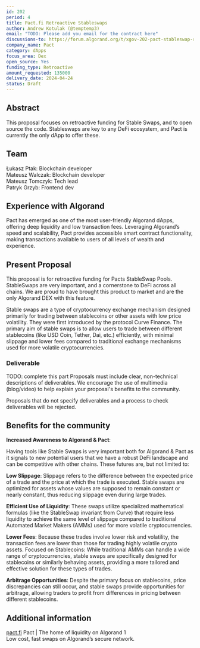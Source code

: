 ```yaml
---
id: 202
period: 4
title: Pact.fi Retroactive Stableswaps
author: Andrew Kotulak (@temptemp3)
email: "TODO: Please add you email for the contract here"
discussions-to: https://forum.algorand.org/t/xgov-202-pact-stableswap-retroactive-grant/11859
company_name: Pact
category: dApps
focus_area: Dex
open_source: Yes
funding_type: Retroactive
amount_requested: 135000
delivery_date: 2024-04-24
status: Draft
---
```


## Abstract
This proposal focuses on retroactive funding for Stable Swaps, and to open source the code. Stableswaps are key to any DeFi ecosystem, and Pact is currently the only dApp to offer these. 
## Team

 Łukasz Ptak: Blockchain developer  
 Mateusz Walczak: Blockchain developer  
 Mateusz Tomczyk: Tech lead  
 Patryk Grzyb: Frontend dev  
 
## Experience with Algorand

Pact has emerged as one of the most user-friendly Algorand dApps, offering deep liquidity and low transaction fees. Leveraging Algorand’s speed and scalability, Pact provides accessible smart contract functionality, making transactions available to users of all levels of wealth and experience.

## Present Proposal

This proposal is for retroactive funding for Pacts StableSwap Pools. StableSwaps are very important, and a cornerstone to DeFi across all chains. We are proud to have brought this product to market and are the only Algorand DEX with this feature. 

Stable swaps are a type of cryptocurrency exchange mechanism designed primarily for trading between stablecoins or other assets with low price volatility. They were first introduced by the protocol Curve Finance. The primary aim of stable swaps is to allow users to trade between different stablecoins (like USD Coin, Tether, Dai, etc.) efficiently, with minimal slippage and lower fees compared to traditional exchange mechanisms used for more volatile cryptocurrencies.

### Deliverable
TODO: complete this part
Proposals must include clear, non-technical descriptions of deliverables. We encourage the use of multimedia (blog/video) to help explain your proposal's benefits to the community.

Proposals that do not specify deliverables and a process to check deliverables will be rejected.

## Benefits for the community

**Increased Awareness to Algorand & Pact**:

Having tools like Stable Swaps is very important both for Algorand & Pact as it signals to new potential users that we have a robust DeFi landscape and can be competitive with other chains. These futures are, but not limited to:

**Low Slippage**: Slippage refers to the difference between the expected price of a trade and the price at which the trade is executed. Stable swaps are optimized for assets whose values are supposed to remain constant or nearly constant, thus reducing slippage even during large trades.

**Efficient Use of Liquidity**: These swaps utilize specialized mathematical formulas (like the StableSwap invariant from Curve) that require less liquidity to achieve the same level of slippage compared to traditional Automated Market Makers (AMMs) used for more volatile cryptocurrencies.

**Lower Fees**: Because these trades involve lower risk and volatility, the transaction fees are lower than those for trading highly volatile crypto assets.
Focused on Stablecoins: While traditional AMMs can handle a wide range of cryptocurrencies, stable swaps are specifically designed for stablecoins or similarly behaving assets, providing a more tailored and effective solution for these types of trades.

**Arbitrage Opportunities**: Despite the primary focus on stablecoins, price discrepancies can still occur, and stable swaps provide opportunities for arbitrage, allowing traders to profit from differences in pricing between different stablecoins.

## Additional information

<a href="https://www.pact.fi/">pact.fi</a> 
Pact | The home of liquidity on Algorand 1  
Low cost, fast swaps on Algorand’s secure network.
